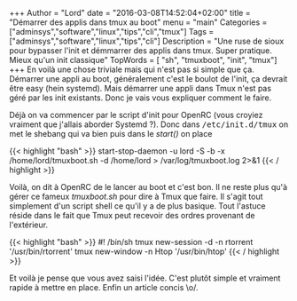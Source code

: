 +++
Author = "Lord"
date = "2016-03-08T14:52:04+02:00"
title = "Démarrer des applis dans tmux au boot"
menu = "main"
Categories = ["adminsys","software","linux","tips","cli","tmux"]
Tags = ["adminsys","software","linux","tips","cli"]
Description = "Une ruse de sioux pour bypasser l'init et démmarrer des applis dans tmux. Super pratique. Mieux qu'un init classique"
TopWords = [  "sh", "tmuxboot", "init", "tmux"]
+++
En voilà une chose triviale mais qui n'est pas si simple que ça.
Démarrer une appli au boot, généralement c'est le boulot de l'init, ça devrait être easy (hein systemd).
Mais démarrer une appli dans Tmux n'est pas géré par les init existants.
Donc je vais vous expliquer comment le faire.

Déjà on va commencer par le script d'init pour OpenRC (vous croyiez vraiment que j'allais aborder Systemd ?).
Donc dans <kbd>/etc/init.d/tmux</kbd> on met le shebang qui va bien puis dans le *start()* on place

{{< highlight "bash" >}}
start-stop-daemon -u lord -S -b -x /home/lord/tmuxboot.sh -d /home/lord > /var/log/tmuxboot.log 2>&1
{{< / highlight >}}

Voilà, on dit à OpenRC de le lancer au boot et c'est bon.
Il ne reste plus qu'à gérer ce fameux *tmuxboot.sh* pour dire à Tmux que faire.
Il s'agit tout simplement d'un script shell ce qu'il y a de plus basique.
Tout l'astuce réside dans le fait que Tmux peut recevoir des ordres provenant de l'extérieur.

{{< highlight "bash" >}}
#! /bin/sh
tmux new-session -d -n rtorrent '/usr/bin/rtorrent'
tmux new-window -n Htop '/usr/bin/htop'
{{< / highlight >}}

Et voilà je pense que vous avez saisi l'idée.
C'est plutôt simple et vraiment rapide à mettre en place.
Enfin un article concis \o/.

